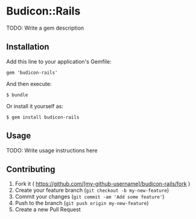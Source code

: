 # Budicon::Rails

TODO: Write a gem description

## Installation

Add this line to your application's Gemfile:

    gem 'budicon-rails'

And then execute:

    $ bundle

Or install it yourself as:

    $ gem install budicon-rails

## Usage

TODO: Write usage instructions here

## Contributing

1. Fork it ( https://github.com/[my-github-username]/budicon-rails/fork )
2. Create your feature branch (`git checkout -b my-new-feature`)
3. Commit your changes (`git commit -am 'Add some feature'`)
4. Push to the branch (`git push origin my-new-feature`)
5. Create a new Pull Request
